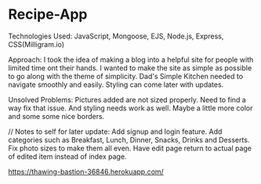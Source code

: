 # Recipe-App

Technologies Used: JavaScript, Mongoose, EJS, Node.js, Express, CSS(Milligram.io)

Approach: I took the idea of making a blog into a helpful site for people with limited time ont their hands. I wanted to make the site as simple as possible to go along with the theme of simplicity. Dad's Simple Kitchen needed to navigate smoothly and easily. Styling can come later with updates. 

Unsolved Problems: Pictures added are not sized properly. Need to find a way fix that issue. And styling needs work as well. Maybe a little more color and some some nice borders.

// Notes to self for later update: Add signup and login feature. Add categories such as Breakfast, Lunch, Dinner, Snacks, Drinks and Desserts. Fix photo sizes to make them all even. Have edit page return to actual page of edited item instead of index page. 


https://thawing-bastion-36846.herokuapp.com/